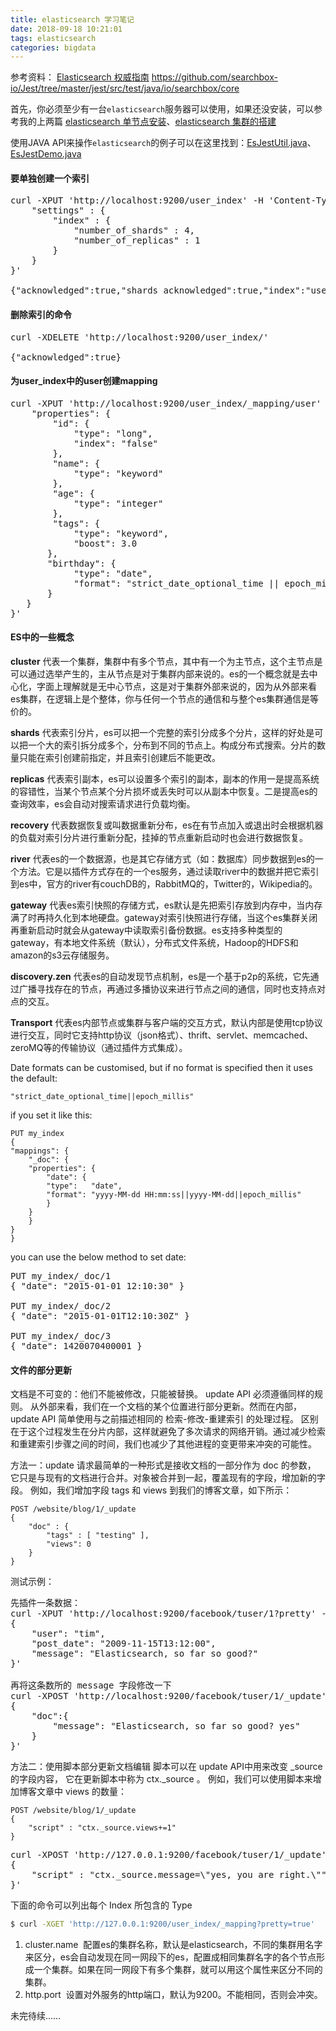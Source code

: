 ```yaml
---
title: elasticsearch 学习笔记
date: 2018-09-18 10:21:01
tags: elasticsearch
categories: bigdata
---
```


参考资料：
[Elasticsearch 权威指南](https://www.elastic.co/guide/cn/elasticsearch/guide/current/index.html "Elasticsearch 权威指南")
https://github.com/searchbox-io/Jest/tree/master/jest/src/test/java/io/searchbox/core


首先，你必须至少有一台`elasticsearch`服务器可以使用，如果还没安装，可以参考我的上两篇 [elasticsearch 单节点安装][link_id_elasticsearch-install]、[elasticsearch 集群的搭建][link_id_elasticsearch-cluster]

使用JAVA API来操作`elasticsearch`的例子可以在这里找到：[EsJestUtil.java][link_id_EsJestUtil]、[EsJestDemo.java][link_id_EsJestDemo]


#### 要单独创建一个索引
<pre>
curl -XPUT 'http://localhost:9200/user_index' -H 'Content-Type: application/json' -d '{
    "settings" : {
        "index" : {
            "number_of_shards" : 4,
            "number_of_replicas" : 1
        }
    }
}'

{"acknowledged":true,"shards_acknowledged":true,"index":"user_index"}
</pre>


#### 删除索引的命令
<pre>
curl -XDELETE 'http://localhost:9200/user_index/'

{"acknowledged":true}
</pre>


#### 为user_index中的user创建mapping
<pre>
curl -XPUT 'http://localhost:9200/user_index/_mapping/user' -H 'Content-Type: application/json' -d '{
    "properties": {
        "id": {
            "type": "long",
            "index": "false"
        },
        "name": {
            "type": "keyword"
        },
        "age": {
            "type": "integer"
        },
        "tags": {
            "type": "keyword",
            "boost": 3.0
       },
       "birthday": {
            "type": "date",
            "format": "strict_date_optional_time || epoch_millis || yyyy-MM-dd HH:mm:ss"
       }
   }
}'
</pre>


#### ES中的一些概念
**cluster**
代表一个集群，集群中有多个节点，其中有一个为主节点，这个主节点是可以通过选举产生的，主从节点是对于集群内部来说的。es的一个概念就是去中心化，字面上理解就是无中心节点，这是对于集群外部来说的，因为从外部来看es集群，在逻辑上是个整体，你与任何一个节点的通信和与整个es集群通信是等价的。

**shards**
代表索引分片，es可以把一个完整的索引分成多个分片，这样的好处是可以把一个大的索引拆分成多个，分布到不同的节点上。构成分布式搜索。分片的数量只能在索引创建前指定，并且索引创建后不能更改。

**replicas**
代表索引副本，es可以设置多个索引的副本，副本的作用一是提高系统的容错性，当某个节点某个分片损坏或丢失时可以从副本中恢复。二是提高es的查询效率，es会自动对搜索请求进行负载均衡。

**recovery**
代表数据恢复或叫数据重新分布，es在有节点加入或退出时会根据机器的负载对索引分片进行重新分配，挂掉的节点重新启动时也会进行数据恢复。

**river**
代表es的一个数据源，也是其它存储方式（如：数据库）同步数据到es的一个方法。它是以插件方式存在的一个es服务，通过读取river中的数据并把它索引到es中，官方的river有couchDB的，RabbitMQ的，Twitter的，Wikipedia的。

**gateway**
代表es索引快照的存储方式，es默认是先把索引存放到内存中，当内存满了时再持久化到本地硬盘。gateway对索引快照进行存储，当这个es集群关闭再重新启动时就会从gateway中读取索引备份数据。es支持多种类型的gateway，有本地文件系统（默认），分布式文件系统，Hadoop的HDFS和amazon的s3云存储服务。

**discovery.zen**
代表es的自动发现节点机制，es是一个基于p2p的系统，它先通过广播寻找存在的节点，再通过多播协议来进行节点之间的通信，同时也支持点对点的交互。

**Transport**
代表es内部节点或集群与客户端的交互方式，默认内部是使用tcp协议进行交互，同时它支持http协议（json格式）、thrift、servlet、memcached、zeroMQ等的传输协议（通过插件方式集成）。


Date formats can be customised, but if no format is specified then it uses the default:

	"strict_date_optional_time||epoch_millis"

if you set it like this:

	PUT my_index
	{
  	"mappings": {
    	"_doc": {
      	"properties": {
        	"date": {
          	"type":   "date",
          	"format": "yyyy-MM-dd HH:mm:ss||yyyy-MM-dd||epoch_millis"
        	}
      	}
    	}
  	}
	}

you can use the below method to set date:
<pre>
PUT my_index/_doc/1
{ "date": "2015-01-01 12:10:30" } 

PUT my_index/_doc/2
{ "date": "2015-01-01T12:10:30Z" } 

PUT my_index/_doc/3
{ "date": 1420070400001 }
</pre>

#### 文件的部分更新
文档是不可变的：他们不能被修改，只能被替换。 update API 必须遵循同样的规则。 从外部来看，我们在一个文档的某个位置进行部分更新。然而在内部， update API 简单使用与之前描述相同的 检索-修改-重建索引 的处理过程。 区别在于这个过程发生在分片内部，这样就避免了多次请求的网络开销。通过减少检索和重建索引步骤之间的时间，我们也减少了其他进程的变更带来冲突的可能性。

方法一：update 请求最简单的一种形式是接收文档的一部分作为 doc 的参数， 它只是与现有的文档进行合并。对象被合并到一起，覆盖现有的字段，增加新的字段。 例如，我们增加字段 tags 和 views 到我们的博客文章，如下所示：

	POST /website/blog/1/_update
	{
   		"doc" : {
      		"tags" : [ "testing" ],
      		"views": 0
   		}
	}

测试示例：
<pre>
先插件一条数据：
curl -XPUT 'http://localhost:9200/facebook/tuser/1?pretty' -H 'Content-Type: application/json' -d '
{
    "user": "tim",
    "post_date": "2009-11-15T13:12:00",
    "message": "Elasticsearch, so far so good?"
}'

再将这条数所的 message 字段修改一下
curl -XPOST 'http://localhost:9200/facebook/tuser/1/_update' -H 'Content-Type: application/json' -d '
{
    "doc":{
    	"message": "Elasticsearch, so far so good? yes"
	}
}'
</pre>


方法二：使用脚本部分更新文档编辑
脚本可以在 update API中用来改变 _source 的字段内容， 它在更新脚本中称为 ctx._source 。 例如，我们可以使用脚本来增加博客文章中 views 的数量：

	POST /website/blog/1/_update
	{
   		"script" : "ctx._source.views+=1"
	}
<pre>
curl -XPOST 'http://127.0.0.1:9200/facebook/tuser/1/_update' -H 'Content-Type: application/json' -d '
{
    "script" : "ctx._source.message=\"yes, you are right.\""
}'
</pre>

下面的命令可以列出每个 Index 所包含的 Type
``` bash
$ curl -XGET 'http://127.0.0.1:9200/user_index/_mapping?pretty=true'
```

1. cluster.name 
配置es的集群名称，默认是elasticsearch，不同的集群用名字来区分，es会自动发现在同一网段下的es，配置成相同集群名字的各个节点形成一个集群。如果在同一网段下有多个集群，就可以用这个属性来区分不同的集群。
2. http.port 
设置对外服务的http端口，默认为9200。不能相同，否则会冲突。

未完待续……

[link_id_elasticsearch-install]: ../../../../2018/09/16/elasticsearch-install "elasticsearch 单节点安装"
[link_id_elasticsearch-cluster]: ../../../../2018/09/17/elasticsearch-cluster "elasticsearch 集群的搭建"
[link_id_EsJestUtil]: https://github.com/hewentian/studyResource/blob/master/src/main/java/com/hewentian/util/EsJestUtil.java
[link_id_EsJestDemo]: https://github.com/hewentian/studyResource/blob/master/src/main/java/com/hewentian/es/EsJestDemo.java

